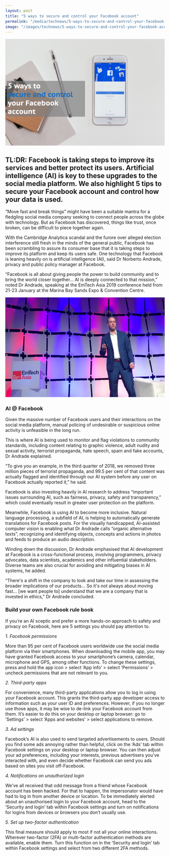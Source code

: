 ```yaml
---
layout: post
title: "5 ways to secure and control your Facebook account"
permalink: "/media/technews/5-ways-to-secure-and-control-your-facebook-account"
image: "/images/technews/5-ways-to-secure-and-control-your-facebook-account-part1.png"
---
```


![5 ways to secure and control your Facebook account](/images/technews/5-ways-to-secure-and-control-your-facebook-account-part1.png)

TL:DR: Facebook is taking steps to improve its services and better protect its users. Artificial intelligence (AI) is key to these upgrades to the social media platform. We also highlight 5 tips to secure your Facebook account and control how your data is used. 
---

“Move fast and break things” might have been a suitable mantra for a fledgling social media company seeking to connect people across the globe with technology. But as Facebook has discovered, things like trust, once broken, can be difficult to piece together again.

With the Cambridge Analytica scandal and the furore over alleged election interference still fresh in the minds of the general public, Facebook has been scrambling to assure its consumer base that it is taking steps to improve its platform and keep its users safe. One technology that Facebook is leaning heavily on is artificial intelligence (AI), said Dr Norberto Andrade, privacy and public policy manager at Facebook.

“Facebook is all about giving people the power to build community and to bring the world closer together… AI is deeply connected to that mission,” noted Dr Andrade, speaking at the EmTech Asia 2019 conference held from 21-23 January at the Marina Bay Sands Expo & Convention Centre. 

![5 ways to secure and control your Facebook account](/images/technews/5-ways-to-secure-and-control-your-facebook-account-part2.png)

### **AI @ Facebook**

Given the massive number of Facebook users and their interactions on the social media platform, manual policing of undesirable or suspicious online activity is unfeasible in the long run. 

This is where AI is being used to monitor and flag violations to community standards, including content relating to graphic violence, adult nudity and sexual activity, terrorist propaganda, hate speech, spam and fake accounts, Dr Andrade explained.

“To give you an example, in the third quarter of 2018, we removed three million pieces of terrorist propaganda, and 99.5 per cent of that content was actually flagged and identified through our AI system before any user on Facebook actually reported it,” he said.

Facebook is also investing heavily in AI research to address “important issues surrounding AI, such as fairness, privacy, safety and transparency,” which could eventually result in greater user protection on the platform.

Meanwhile, Facebook is using AI to become more inclusive. Natural language processing, a subfield of AI, is helping to automatically generate translations for Facebook posts. For the visually handicapped, AI-assisted computer vision is enabling what Dr Andrade calls “organic alternative texts”, recognizing and identifying objects, concepts and actions in photos and feeds to produce an audio description. 

Winding down the discussion, Dr Andrade emphasised that AI development at Facebook is a cross-functional process, involving programmers, privacy advocates, data scientists, academics and other influential stakeholders. Diverse teams are also crucial for avoiding and mitigating biases in AI systems, he added.

“There's a shift in the company to look and take our time in assessing the broader implications of our products… So it's not always about moving fast… [we want people to] understand that we are a company that is invested in ethics,” Dr Andrade concluded.

### **Build your own Facebook rule book**

If you’re an AI sceptic and prefer a more hands-on approach to safety and privacy on Facebook, here are 5 settings you should pay attention to.

*1. Facebook permissions*

More than 95 per cent of Facebook users worldwide use the social media platform via their smartphones. When downloading the mobile app, you may have granted Facebook access to your smartphone’s camera, calendar, microphone and GPS, among other functions. To change these settings, press and hold the app icon > select ‘App info’ > select ‘Permissions’ > uncheck permissions that are not relevant to you.

*2. Third-party apps*

For convenience, many third-party applications allow you to log in using your Facebook account. This grants the third-party app developer access to information such as your user ID and preferences. However, if you no longer use those apps, it may be wise to de-link your Facebook account from them. It’s easier to do this on your desktop or laptop browser: go to ‘Settings’ > select ‘Apps and websites’ > select applications to remove. 

*3. Ad settings*

Facebook’s AI is also used to send targeted advertisements to users. Should you find some ads annoying rather than helpful, click on the ‘Ads’ tab within Facebook settings on your desktop or laptop browser. You can then adjust your ad preferences, including your interests, previous advertisers you’ve interacted with, and even decide whether Facebook can send you ads based on sites you visit off-Facebook. 

*4. Notifications on unauthorized login*

We’ve all received that odd message from a friend whose Facebook account has been hacked. For that to happen, the impersonator would have had to log in from another device or location. To be immediately alerted about an unauthorised login to your Facebook account, head to the ‘Security and login’ tab within Facebook settings and turn on notifications for logins from devices or browsers you don’t usually use.

*5. Set up two-factor authentication*

This final measure should apply to most if not all your online interactions. Wherever two-factor (2FA) or multi-factor authentication methods are available, enable them. Turn this function on in the ‘Security and login’ tab within Facebook settings and select from two different 2FA methods.
